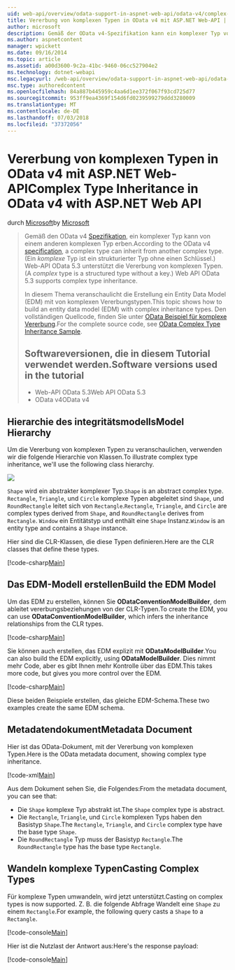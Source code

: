 ```yaml
---
uid: web-api/overview/odata-support-in-aspnet-web-api/odata-v4/complex-type-inheritance-in-odata-v4
title: Vererbung von komplexen Typen in OData v4 mit ASP.NET Web-API | Microsoft-Dokumentation
author: microsoft
description: Gemäß der OData v4-Spezifikation kann ein komplexer Typ von einem anderen komplexen Typ erben. (Ein komplexer Typ ist einen strukturierten Typ ohne einen Schlüssel.) Web-API...
ms.author: aspnetcontent
manager: wpickett
ms.date: 09/16/2014
ms.topic: article
ms.assetid: a00d3600-9c2a-41bc-9460-06cc527904e2
ms.technology: dotnet-webapi
msc.legacyurl: /web-api/overview/odata-support-in-aspnet-web-api/odata-v4/complex-type-inheritance-in-odata-v4
msc.type: authoredcontent
ms.openlocfilehash: 84a887b445959c4aa6d1ee372f067f93cd725d77
ms.sourcegitcommit: 953ff9ea4369f154d6fd0239599279ddd3280009
ms.translationtype: MT
ms.contentlocale: de-DE
ms.lasthandoff: 07/03/2018
ms.locfileid: "37372056"
---
```

<a name="complex-type-inheritance-in-odata-v4-with-aspnet-web-api"></a><span data-ttu-id="dc450-104">Vererbung von komplexen Typen in OData v4 mit ASP.NET Web-API</span><span class="sxs-lookup"><span data-stu-id="dc450-104">Complex Type Inheritance in OData v4 with ASP.NET Web API</span></span>
====================
<span data-ttu-id="dc450-105">durch [Microsoft](https://github.com/microsoft)</span><span class="sxs-lookup"><span data-stu-id="dc450-105">by [Microsoft](https://github.com/microsoft)</span></span>

> <span data-ttu-id="dc450-106">Gemäß den OData v4 [Spezifikation](http://www.odata.org/documentation/odata-version-4-0/), ein komplexer Typ kann von einem anderen komplexen Typ erben.</span><span class="sxs-lookup"><span data-stu-id="dc450-106">According to the OData v4 [specification](http://www.odata.org/documentation/odata-version-4-0/), a complex type can inherit from another complex type.</span></span> <span data-ttu-id="dc450-107">(Ein *komplexe* Typ ist ein strukturierter Typ ohne einen Schlüssel.) Web-API OData 5.3 unterstützt die Vererbung von komplexen Typen.</span><span class="sxs-lookup"><span data-stu-id="dc450-107">(A *complex* type is a structured type without a key.) Web API OData 5.3 supports complex type inheritance.</span></span>
> 
> <span data-ttu-id="dc450-108">In diesem Thema veranschaulicht die Erstellung ein Entity Data Model (EDM) mit von komplexen Vererbungstypen.</span><span class="sxs-lookup"><span data-stu-id="dc450-108">This topic shows how to build an entity data model (EDM) with complex inheritance types.</span></span> <span data-ttu-id="dc450-109">Den vollständigen Quellcode, finden Sie unter [OData Beispiel für komplexe Vererbung](http://aspnet.codeplex.com/sourcecontrol/latest#Samples/WebApi/OData/v4/ODataComplexTypeInheritanceSample/ReadMe.txt).</span><span class="sxs-lookup"><span data-stu-id="dc450-109">For the complete source code, see [OData Complex Type Inheritance Sample](http://aspnet.codeplex.com/sourcecontrol/latest#Samples/WebApi/OData/v4/ODataComplexTypeInheritanceSample/ReadMe.txt).</span></span>
> 
> ## <a name="software-versions-used-in-the-tutorial"></a><span data-ttu-id="dc450-110">Softwareversionen, die in diesem Tutorial verwendet werden.</span><span class="sxs-lookup"><span data-stu-id="dc450-110">Software versions used in the tutorial</span></span>
> 
> 
> - <span data-ttu-id="dc450-111">Web-API OData 5.3</span><span class="sxs-lookup"><span data-stu-id="dc450-111">Web API OData 5.3</span></span>
> - <span data-ttu-id="dc450-112">OData v4</span><span class="sxs-lookup"><span data-stu-id="dc450-112">OData v4</span></span>


## <a name="model-hierarchy"></a><span data-ttu-id="dc450-113">Hierarchie des integritätsmodells</span><span class="sxs-lookup"><span data-stu-id="dc450-113">Model Hierarchy</span></span>

<span data-ttu-id="dc450-114">Um die Vererbung von komplexen Typen zu veranschaulichen, verwenden wir die folgende Hierarchie von Klassen.</span><span class="sxs-lookup"><span data-stu-id="dc450-114">To illustrate complex type inheritance, we'll use the following class hierarchy.</span></span>

![](complex-type-inheritance-in-odata-v4/_static/image1.png)

<span data-ttu-id="dc450-115">`Shape` wird ein abstrakter komplexer Typ.</span><span class="sxs-lookup"><span data-stu-id="dc450-115">`Shape` is an abstract complex type.</span></span> <span data-ttu-id="dc450-116">`Rectangle`, `Triangle`, und `Circle` komplexe Typen abgeleitet sind `Shape`, und `RoundRectangle` leitet sich von `Rectangle`.</span><span class="sxs-lookup"><span data-stu-id="dc450-116">`Rectangle`, `Triangle`, and `Circle` are complex types derived from `Shape`, and `RoundRectangle` derives from `Rectangle`.</span></span> <span data-ttu-id="dc450-117">`Window` ein Entitätstyp und enthält eine `Shape` Instanz.</span><span class="sxs-lookup"><span data-stu-id="dc450-117">`Window` is an entity type and contains a `Shape` instance.</span></span>

<span data-ttu-id="dc450-118">Hier sind die CLR-Klassen, die diese Typen definieren.</span><span class="sxs-lookup"><span data-stu-id="dc450-118">Here are the CLR classes that define these types.</span></span>

[!code-csharp[Main](complex-type-inheritance-in-odata-v4/samples/sample1.cs)]

## <a name="build-the-edm-model"></a><span data-ttu-id="dc450-119">Das EDM-Modell erstellen</span><span class="sxs-lookup"><span data-stu-id="dc450-119">Build the EDM Model</span></span>

<span data-ttu-id="dc450-120">Um das EDM zu erstellen, können Sie **ODataConventionModelBuilder**, dem ableitet vererbungsbeziehungen von der CLR-Typen.</span><span class="sxs-lookup"><span data-stu-id="dc450-120">To create the EDM, you can use **ODataConventionModelBuilder**, which infers the inheritance relationships from the CLR types.</span></span>

[!code-csharp[Main](complex-type-inheritance-in-odata-v4/samples/sample2.cs)]

<span data-ttu-id="dc450-121">Sie können auch erstellen, das EDM explizit mit **ODataModelBuilder**.</span><span class="sxs-lookup"><span data-stu-id="dc450-121">You can also build the EDM explicitly, using **ODataModelBuilder**.</span></span> <span data-ttu-id="dc450-122">Dies nimmt mehr Code, aber es gibt Ihnen mehr Kontrolle über das EDM.</span><span class="sxs-lookup"><span data-stu-id="dc450-122">This takes more code, but gives you more control over the EDM.</span></span>

[!code-csharp[Main](complex-type-inheritance-in-odata-v4/samples/sample3.cs)]

<span data-ttu-id="dc450-123">Diese beiden Beispiele erstellen, das gleiche EDM-Schema.</span><span class="sxs-lookup"><span data-stu-id="dc450-123">These two examples create the same EDM schema.</span></span>

## <a name="metadata-document"></a><span data-ttu-id="dc450-124">Metadatendokument</span><span class="sxs-lookup"><span data-stu-id="dc450-124">Metadata Document</span></span>

<span data-ttu-id="dc450-125">Hier ist das OData-Dokument, mit der Vererbung von komplexen Typen.</span><span class="sxs-lookup"><span data-stu-id="dc450-125">Here is the OData metadata document, showing complex type inheritance.</span></span>

[!code-xml[Main](complex-type-inheritance-in-odata-v4/samples/sample4.xml?highlight=13,17,25,30)]

<span data-ttu-id="dc450-126">Aus dem Dokument sehen Sie, die Folgendes:</span><span class="sxs-lookup"><span data-stu-id="dc450-126">From the metadata document, you can see that:</span></span>

- <span data-ttu-id="dc450-127">Die `Shape` komplexe Typ abstrakt ist.</span><span class="sxs-lookup"><span data-stu-id="dc450-127">The `Shape` complex type is abstract.</span></span>
- <span data-ttu-id="dc450-128">Die `Rectangle`, `Triangle`, und `Circle` komplexen Typs haben den Basistyp `Shape`.</span><span class="sxs-lookup"><span data-stu-id="dc450-128">The `Rectangle`, `Triangle`, and `Circle` complex type have the base type `Shape`.</span></span>
- <span data-ttu-id="dc450-129">Die `RoundRectangle` Typ muss der Basistyp `Rectangle`.</span><span class="sxs-lookup"><span data-stu-id="dc450-129">The `RoundRectangle` type has the base type `Rectangle`.</span></span>

## <a name="casting-complex-types"></a><span data-ttu-id="dc450-130">Wandeln komplexe Typen</span><span class="sxs-lookup"><span data-stu-id="dc450-130">Casting Complex Types</span></span>

<span data-ttu-id="dc450-131">Für komplexe Typen umwandeln, wird jetzt unterstützt.</span><span class="sxs-lookup"><span data-stu-id="dc450-131">Casting on complex types is now supported.</span></span> <span data-ttu-id="dc450-132">Z. B. die folgende Abfrage Wandelt eine `Shape` zu einem `Rectangle`.</span><span class="sxs-lookup"><span data-stu-id="dc450-132">For example, the following query casts a `Shape` to a `Rectangle`.</span></span>

[!code-console[Main](complex-type-inheritance-in-odata-v4/samples/sample5.cmd)]

<span data-ttu-id="dc450-133">Hier ist die Nutzlast der Antwort aus:</span><span class="sxs-lookup"><span data-stu-id="dc450-133">Here's the response payload:</span></span>

[!code-console[Main](complex-type-inheritance-in-odata-v4/samples/sample6.cmd)]
